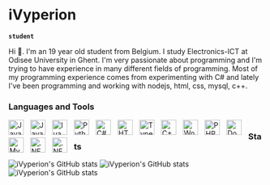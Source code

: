 # iVyperion

**`student`**

Hi 👋. I'm an 19 year old student from Belgium. I study Electronics-ICT at Odisee University in Ghent. I'm very passionate about programming and I'm trying to have experience in many different fields of programming. Most of my programming experience comes from experimenting with C# and lately I've been programming and working with nodejs, html, css, mysql, c++.


### Languages and Tools

<img align="left" alt="Java" width="30px" style="padding-right:10px; margin-bottom: 5px;" src="https://cdn.jsdelivr.net/gh/devicons/devicon/icons/java/java-original.svg" />
<img align="left" alt="Javascript" width="30px" style="padding-right:10px; margin-bottom: 5px;" src="https://cdn.jsdelivr.net/gh/devicons/devicon/icons/javascript/javascript-original.svg" />
<img align="left" alt="lua" width="30px" style="padding-right:10px; margin-bottom: 5px;" src="https://cdn.jsdelivr.net/gh/devicons/devicon/icons/lua/lua-plain-wordmark.svg" />
<img align="left" alt="Python" width="30px" style="padding-right:10px; margin-bottom: 5px;" src="https://cdn.jsdelivr.net/gh/devicons/devicon/icons/python/python-original.svg" />
<img align="left" alt="C#" width="30px" style="padding-right:10px; margin-bottom: 5px;" src="https://cdn.jsdelivr.net/gh/devicons/devicon/icons/csharp/csharp-original.svg" />          
<img align="left" alt="HTML5" width="30px" style="padding-right:10px; margin-bottom: 5px;" src="https://cdn.jsdelivr.net/gh/devicons/devicon/icons/html5/html5-original.svg" />
<img align="left" alt="Typescript" width="30px" style="padding-right:10px; margin-bottom: 5px;" src="https://cdn.jsdelivr.net/gh/devicons/devicon/icons/typescript/typescript-original.svg" />
<img align="left" alt="C++" width="30px" style="padding-right:10px; margin-bottom: 5px;" src="https://cdn.jsdelivr.net/gh/devicons/devicon/icons/cplusplus/cplusplus-original.svg" />
<img align="left" alt="Wordpress" width="30px" style="padding-right:10px; margin-bottom: 5px;" src="https://cdn.jsdelivr.net/gh/devicons/devicon/icons/wordpress/wordpress-original.svg" />
<img align="left" alt="PHP" width="30px" style="padding-right:10px; margin-bottom: 5px;" src="https://cdn.jsdelivr.net/gh/devicons/devicon/icons/php/php-original.svg" />
<img align="left" alt="Docker" width="30px" style="padding-right:10px;margin-bottom: 5px;" src="https://cdn.jsdelivr.net/gh/devicons/devicon/icons/docker/docker-original.svg" />
<img align="left" alt="MySQL" width="30px" style="padding-right:10px; margin-bottom: 5px;" src="https://cdn.jsdelivr.net/gh/devicons/devicon/icons/mysql/mysql-original-wordmark.svg" />
<img align="left" alt=".NET" width="30px" style="padding-right:10px; margin-bottom: 5px;" src="https://cdn.jsdelivr.net/gh/devicons/devicon/icons/dot-net/dot-net-original-wordmark.svg" />
<img align="left" alt=".NET Core" width="30px" style="padding-right:10px; margin-bottom: 5px;" src="https://cdn.jsdelivr.net/gh/devicons/devicon/icons/dotnetcore/dotnetcore-original.svg" />

#

### Stats
![iVyperion's GitHub stats](https://github-readme-stats.vercel.app/api?username=iVyperion&show_icons=true&theme=gruvbox)
![iVyperion's GitHub stats](https://github-readme-streak-stats.herokuapp.com/?user=iVyperion&theme=gruvbox&hide_border=false)
![iVyperion's GitHub stats](https://github-readme-stats.vercel.app/api/top-langs/?username=iVyperion&theme=gruvbox&hide_border=false&include_all_commits=true&count_private=true&layout=compact)
#
